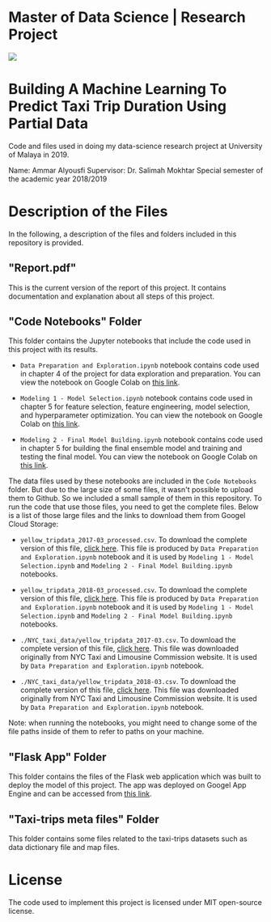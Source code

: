 # Master of Data Science | Research Project

![](https://images.unsplash.com/photo-1531579234-a0a99da45460?ixlib=rb-1.2.1&ixid=eyJhcHBfaWQiOjEyMDd9&auto=format&fit=crop&w=3367&q=80)

# Building A Machine Learning To Predict Taxi Trip Duration Using Partial Data

Code and files used in doing my data-science research project at University of Malaya in 2019.

Name: Ammar Alyousfi
Supervisor: Dr. Salimah Mokhtar
Special semester of the academic year 2018/2019

# Description of the Files

In the following, a description of the files and folders included in this repository is provided.

## "Report.pdf"

This is the current version of the report of this project. It contains documentation and explanation about all steps of this project.

## "Code Notebooks" Folder

This folder contains the Jupyter notebooks that include the code used in this project with its results. 

* `Data Preparation and Exploration.ipynb` notebook contains code used in chapter 4 of the project for data exploration and preparation. You can view the notebook on Google Colab on [this link](https://colab.research.google.com/github/ammar1y/Data-Science-Research-Project/blob/master/Code%20Notebooks/Data%20Preparation%20and%20Exploration.ipynb).

* `Modeling 1 - Model Selection.ipynb` notebook contains code used in chapter 5 for feature selection, feature engineering, model selection, and hyperparameter optimization. You can view the notebook on Google Colab on [this link](https://colab.research.google.com/github/ammar1y/Data-Science-Research-Project/blob/master/Code%20Notebooks/Modeling%201%20-%20Model%20Selection.ipynb).

* `Modeling 2 - Final Model Building.ipynb` notebook contains code used in chapter 5 for building the final ensemble model and  training and testing the final model. You can view the notebook on Google Colab on [this link](https://colab.research.google.com/github/ammar1y/Data-Science-Research-Project/blob/master/Code%20Notebooks/Modeling%202%20-%20Final%20Model%20Building.ipynb).

The data files used by these notebooks are included in the `Code Notebooks` folder. But due to the large size of some files, it wasn't possible to upload them to Github. So we included a small sample of them in this repository. To run the code that use those files, you need to get the complete files. Below is a list of those large files and the links to download them from Googel Cloud Storage:

* `yellow_tripdata_2017-03_processed.csv`. To download the complete version of this file, [click here](https://storage.googleapis.com/research_project_um/yellow_tripdata_2017-03_processed.csv). This file is produced by `Data Preparation and Exploration.ipynb` notebook and it is used by `Modeling 1 - Model Selection.ipynb` and `Modeling 2 - Final Model Building.ipynb` notebooks.

* `yellow_tripdata_2018-03_processed.csv`. To download the complete version of this file, [click here](https://storage.googleapis.com/research_project_um/yellow_tripdata_2018-03_processed.csv). This file is produced by `Data Preparation and Exploration.ipynb` notebook and it is used by `Modeling 1 - Model Selection.ipynb` and `Modeling 2 - Final Model Building.ipynb` notebooks.

* `./NYC_taxi_data/yellow_tripdata_2017-03.csv`. To download the complete version of this file, [click here](https://storage.googleapis.com/research_project_um/yellow_tripdata_2017-03.csv). This file was downloaded originally from NYC Taxi and Limousine Commission website. It is used by `Data Preparation and Exploration.ipynb` notebook.

* `./NYC_taxi_data/yellow_tripdata_2018-03.csv`. To download the complete version of this file, [click here](https://storage.googleapis.com/research_project_um/yellow_tripdata_2018-03.csv). This file was downloaded originally from NYC Taxi and Limousine Commission website. It is used by `Data Preparation and Exploration.ipynb` notebook.

Note: when running the notebooks, you might need to change some of the file paths inside of them to refer to paths on your machine.

## "Flask App" Folder

This folder contains the files of the Flask web application which was built to deploy the model of this project. The app was deployed on Googel App Engine and can be accessed from [this link](https://cohesive-bonbon-246315.appspot.com/).

## "Taxi-trips meta files" Folder

This folder contains some files related to the taxi-trips datasets such as data dictionary file and map files.

# License

The code used to implement this project is licensed under MIT open-source license.
